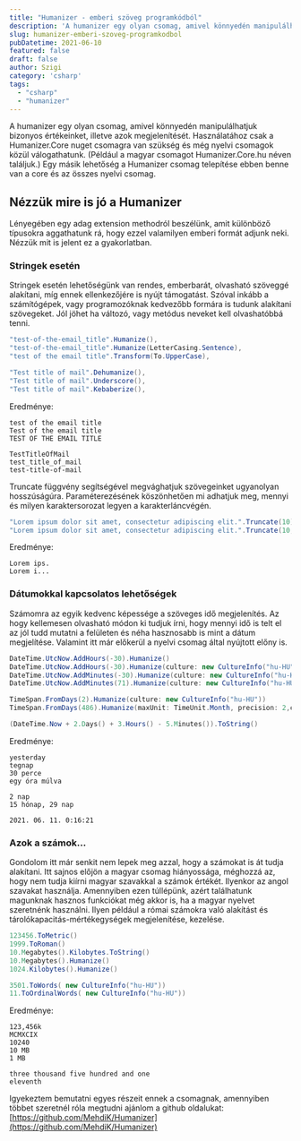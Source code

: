 ```yaml
---
title: "Humanizer - emberi szöveg programkódból"
description: 'A humanizer egy olyan csomag, amivel könnyedén manipulálhatjuk bizonyos értékeinket, illetve azok megjelenítését.'
slug: humanizer-emberi-szoveg-programkodbol
pubDatetime: 2021-06-10
featured: false
draft: false
author: Szigi
category: 'csharp'
tags: 
  - "csharp"
  - "humanizer"
---
```


A humanizer egy olyan csomag, amivel könnyedén manipulálhatjuk bizonyos értékeinket, illetve azok megjelenítését. Használatához csak a Humanizer.Core nuget csomagra van szükség és még nyelvi csomagok közül válogathatunk. (Például a magyar csomagot Humanizer.Core.hu néven találjuk.) Egy másik lehetőség a Humanizer csomag telepítése ebben benne van a core és az összes nyelvi csomag.

## Nézzük mire is jó a Humanizer

Lényegében egy adag extension methodról beszélünk, amit különböző típusokra aggathatunk rá, hogy ezzel valamilyen emberi formát adjunk neki. Nézzük mit is jelent ez a gyakorlatban.

### Stringek esetén

Stringek esetén lehetőségünk van rendes, emberbarát, olvasható szöveggé alakítani, míg ennek ellenkezőjére is nyújt támogatást. Szóval inkább a számítógépek, vagy programozóknak kedvezőbb formára is tudunk alakítani szövegeket. Jól jöhet ha változó, vagy metódus neveket kell olvashatóbbá tenni.

```csharp
"test-of-the-email_title".Humanize(),
"test-of-the-email_title".Humanize(LetterCasing.Sentence),
"test of the email title".Transform(To.UpperCase),

"Test title of mail".Dehumanize(),
"Test title of mail".Underscore(),
"Test title of mail".Kebaberize(),
```

Eredménye:

```
test of the email title
Test of the email title
TEST OF THE EMAIL TITLE

TestTitleOfMail
test_title_of_mail
test-title-of-mail
```

Truncate függvény segítségével megvághatjuk szövegeinket ugyanolyan hosszúságúra. Paraméterezésének köszönhetően mi adhatjuk meg, mennyi és milyen karaktersorozat legyen a karakterláncvégén.

```csharp
"Lorem ipsum dolor sit amet, consectetur adipiscing elit.".Truncate(10)
"Lorem ipsum dolor sit amet, consectetur adipiscing elit.".Truncate(10,"...")
```

Eredménye:

```
Lorem ips.
Lorem i...
```

### Dátumokkal kapcsolatos lehetőségek

Számomra az egyik kedvenc képessége a szöveges idő megjelenítés. Az hogy kellemesen olvasható módon ki tudjuk írni, hogy mennyi idő is telt el az jól tudd mutatni a felületen és néha hasznosabb is mint a dátum megjelítése. Valamint itt már előkerül a nyelvi csomag által nyújtott előny is.

```csharp
DateTime.UtcNow.AddHours(-30).Humanize()
DateTime.UtcNow.AddHours(-30).Humanize(culture: new CultureInfo("hu-HU"))
DateTime.UtcNow.AddMinutes(-30).Humanize(culture: new CultureInfo("hu-HU"))
DateTime.UtcNow.AddMinutes(71).Humanize(culture: new CultureInfo("hu-HU"))

TimeSpan.FromDays(2).Humanize(culture: new CultureInfo("hu-HU"))
TimeSpan.FromDays(486).Humanize(maxUnit: TimeUnit.Month, precision: 2,culture: new CultureInfo("hu-HU"))

(DateTime.Now + 2.Days() + 3.Hours() - 5.Minutes()).ToString()
```

Eredménye:

```
yesterday
tegnap
30 perce
egy óra múlva

2 nap
15 hónap, 29 nap

2021. 06. 11. 0:16:21
```

### Azok a számok...

Gondolom itt már senkit nem lepek meg azzal, hogy a számokat is át tudja alakítani. Itt sajnos előjön a magyar csomag hiányossága, méghozzá az, hogy nem tudja kiírni magyar szavakkal a számok értékét. Ilyenkor az angol szavakat használja. Amennyiben ezen túllépünk, azért találhatunk magunknak hasznos funkciókat még akkor is, ha a magyar nyelvet szeretnénk használni. Ilyen például a római számokra való alakítást és tárolókapacitás-mértékegységek megjelenítése, kezelése.

```csharp
123456.ToMetric()
1999.ToRoman()
10.Megabytes().Kilobytes.ToString()
10.Megabytes().Humanize()
1024.Kilobytes().Humanize()

3501.ToWords( new CultureInfo("hu-HU"))
11.ToOrdinalWords( new CultureInfo("hu-HU"))
```

Eredménye:

```
123,456k
MCMXCIX
10240
10 MB
1 MB

three thousand five hundred and one
eleventh
```

Igyekeztem bemutatni egyes részeit ennek a csomagnak, amennyiben többet szeretnél róla megtudni ajánlom a github oldalukat: [https://github.com/MehdiK/Humanizer](https://github.com/MehdiK/Humanizer)
